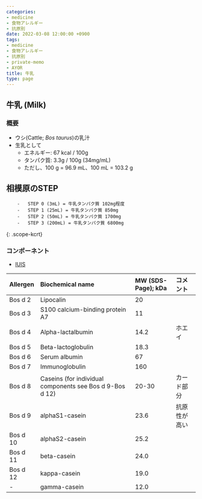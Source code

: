 ```yaml
---
categories:
- medicine
- 食物アレルギー
- 抗原別
date: 2022-03-08 12:00:00 +0900
tags:
- medicine
- 食物アレルギー
- 抗原別
- private-memo
- AYOR
title: 牛乳
type: page
---
```


## 牛乳 (Milk)

### 概要

- ウシ(Cattle; *Bos taurus*)の乳汁
- 生乳として
  - エネルギー: 67 kcal / 100g
  - タンパク質: 3.3g / 100g (34mg/mL)
  - ただし、100 g = 96.9 mL、100 mL = 103.2 g

## 相模原のSTEP

```
    -   STEP 0 (3mL) = 牛乳タンパク質 102mg程度
    -   STEP 1 (25mL) = 牛乳タンパク質 850mg
    -   STEP 2 (50mL) = 牛乳タンパク質 1700mg
    -   STEP 3 (200mL) = 牛乳タンパク質 6800mg
```

{: .scope-kcrt}

### コンポーネント

- [IUIS](http://www.allergen.org/search.php?allergenname=&allergensource=Bos+domesticus+Bos+taurus)

|Allergen|Biochemical name|MW (SDS-Page); kDa|コメント|
|:----|:----|:----|:----|
|Bos d 2|Lipocalin|20| |
|Bos d 3|S100 calcium-binding protein A7|11| |
|Bos d 4|Alpha-lactalbumin|14.2|ホエイ|
|Bos d 5|Beta-lactoglobulin|18.3|
|Bos d 6|Serum albumin|67|
|Bos d 7|Immunoglobulin|160|
|Bos d 8|Caseins (for individual components see Bos d 9-Bos d 12)|20-30|カード部分|
|Bos d 9|alphaS1-casein|23.6|抗原性が高い|
|Bos d 10|alphaS2-casein|25.2| |
|Bos d 11|beta-casein|24.0| |
|Bos d 12|kappa-casein|19.0| |
|-|gamma-casein|12.0| |
